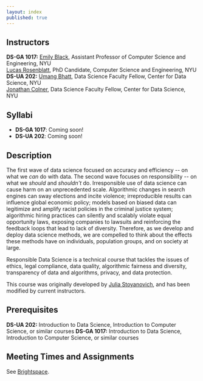 ```yaml
---
layout: index
published: true
---
```


## Instructors

**DS-GA 1017:** [Emily Black](https://emblack.github.io/), Assistant Professor of Computer Science and Engineering, NYU<br>
[Lucas Rosenblatt](https://lucasrosenblatt.com/), PhD Candidate, Computer Science and Engineering, NYU<br>
**DS-UA 202:** [Umang Bhatt](https://umangsbhatt.github.io/), Data Science Faculty Fellow, Center for Data Science, NYU<br>
[Jonathan Colner](https://www.jonathancolner.com/), Data Science Faculty Fellow, Center for Data Science, NYU<br>

## Syllabi

* **DS-GA 1017**: Coming soon!
* **DS-UA 202**: Coming soon!
<!-- *  [DS-GA 1017](assets/Syllabus_DS-GA1017_Spring2024.pdf) -->
<!-- * [DS-UA 202](assets/SyllabusDS-UA202-2024.pdf) -->

## Description

The first wave of data science focused on accuracy and efficiency -- on what we _can_ do with data. The second wave focuses on responsibility -- on what we _should_ and _shouldn't_ do. Irresponsible use of data science can cause harm on an unprecedented scale. Algorithmic changes in search engines can sway elections and incite violence; irreproducible results can influence global economic policy; models based on biased data can legitimize and amplify racist policies in the criminal justice system; algorithmic hiring practices can silently and scalably violate equal opportunity laws, exposing companies to lawsuits and reinforcing the feedback loops that lead to lack of diversity. Therefore, as we develop and deploy data science methods, we are compelled to think about the effects these methods have on individuals, population groups, and on society at large.

Responsible Data Science is a technical course that tackles the issues of ethics, legal compliance, data quality, algorithmic fairness and diversity, transparency of data and algorithms, privacy, and data protection.

This course was originally developed by [Julia Stoyanovich](https://r-ai.co/people/julia/), and has been modified by current instructors.

## Prerequisites

**DS-UA 202:** Introduction to Data Science, Introduction to Computer Science, or similar courses
**DS-GA 1017:** Introduction to Data Science, Introduction to Computer Science, or similar courses

## Meeting Times and Assignments

See [Brightspace](https://brightspace.nyu.edu).
